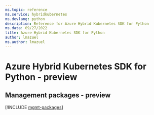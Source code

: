 ```yaml
---
ms.topic: reference
ms.service: hybridkubernetes
ms.devlang: python
description: Reference for Azure Hybrid Kubernetes SDK for Python
ms.data: 09/27/2022
title: Azure Hybrid Kubernetes SDK for Python
author: lmazuel
ms.author: lmazuel
---
```

# Azure Hybrid Kubernetes SDK for Python - preview

## Management packages - preview
[!INCLUDE [mgmt-packages](hybrid-kubernetes-mgmt-index.md)]
